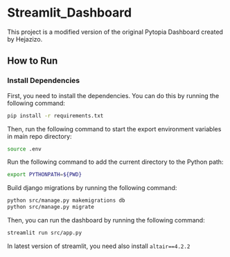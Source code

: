 # Streamlit_Dashboard

This project is a modified version of the original Pytopia Dashboard created by Hejazizo.

## How to Run

### Install Dependencies
First, you need to install the dependencies. You can do this by running the following command:
```bash
pip install -r requirements.txt
```

Then, run the following command to start the export environment variables in main repo directory:
```bash
source .env
```
Run the following command to add the current directory to the Python path:
```bash
export PYTHONPATH=${PWD}
```
Build django migrations by running the following command:
```bash
python src/manage.py makemigrations db
python src/manage.py migrate
```
Then, you can run the dashboard by running the following command:
```bash
streamlit run src/app.py
```
In latest version of streamlit, you need also install ```altair==4.2.2```

